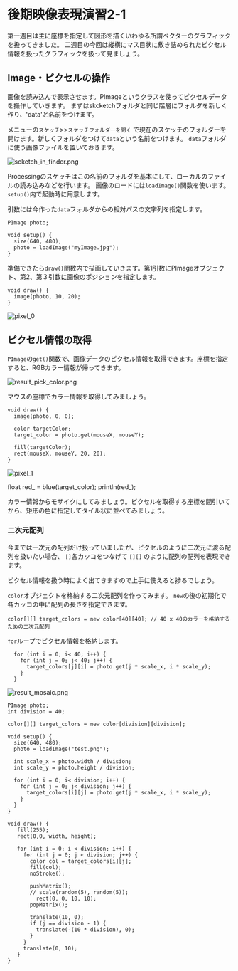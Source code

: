 # 後期映像表現演習2-1

第一週目は主に座標を指定して図形を描くいわゆる所謂ベクターのグラフィックを扱ってきました。
二週目の今回は縦横にマス目状に敷き詰められたピクセル情報を扱ったグラフィックを扱って見ましょう。

## Image・ピクセルの操作

画像を読み込んで表示させます。PImageというクラスを使ってピクセルデータを操作していきます。
まずはskcketchフォルダと同じ階層にフォルダを新しく作り、'data'と名前をつけます。

メニューの```スケッチ```>>```スケッチフォルダーを開く```
で現在のスケッチのフォルダーを開けます。新しくフォルダをつけて```data```という名前をつけます。
```data```フォルダに使う画像ファイルを置いておきます。

![scketch_in_finder.png](図版/scketch_in_finder.png)

Processingのスケッチはこの名前のフォルダを基本にして、ローカルのファイルの読み込みなどを行います。
画像のロードには```loadImage()```関数を使います。```setup()```内で起動時に用意します。

引数には今作った```data```フォルダからの相対パスの文字列を指定します。

```
PImage photo;

void setup() {
  size(640, 480);
  photo = loadImage("myImage.jpg");
}
```

準備できたら```draw()```関数内で描画していきます。第1引数にPImageオブジェクト、第2、第３引数に画像のポジションを指定します。


```
void draw() {
  image(photo, 10, 20);
}
```

![pixel_0](図版/pixel_0.png)


## ピクセル情報の取得

```PImage```の```get()```関数で、画像データのピクセル情報を取得できます。座標を指定すると、RGBカラー情報が帰ってきます。

![result_pick_color.png](図版/result_pick_color.png)

マウスの座標でカラー情報を取得してみましょう。

```
void draw() {
  image(photo, 0, 0);
  
  color targetColor;
  target_color = photo.get(mouseX, mouseY);

  fill(targetColor);
  rect(mouseX, mouseY, 20, 20);
}
```

![pixel_1](図版/pixel_1.png)

float red_ = blue(target_color);
println(red_);
  
  
カラー情報からモザイクにしてみましょう。ピクセルを取得する座標を間引いてから、矩形の色に指定してタイル状に並べてみましょう。

### 二次元配列

今までは一次元の配列だけ扱っていましたが、ピクセルのように二次元に渡る配列を扱いたい場合、
```[]```各カッコをつなげて ```[][]``` のように配列の配列を表現できます。

ピクセル情報を扱う時によく出てきますので上手に使えると捗るでしょう。

```color```オブジェクトを格納する二次元配列を作ってみます。
```new```の後の初期化で各カッコの中に配列の長さを指定できます。

```
color[][] target_colors = new color[40][40]; // 40 x 40のカラーを格納するための二次元配列
```




```for```ループでピクセル情報を格納します。

```
  for (int i = 0; i< 40; i++) {
    for (int j = 0; j< 40; j++) {
      target_colors[j][i] = photo.get(j * scale_x, i * scale_y);
    }
  }
```

![result_mosaic.png](図版/result_mosaic.png)

```
PImage photo;
int division = 40;

color[][] target_colors = new color[division][division];

void setup() {
  size(640, 480);
  photo = loadImage("test.png");
  
  int scale_x = photo.width / division;
  int scale_y = photo.height / division;
  
  for (int i = 0; i< division; i++) {
    for (int j = 0; j< division; j++) {
      target_colors[i][j] = photo.get(j * scale_x, i * scale_y);
    }
  }
}

void draw() {
   fill(255);
   rect(0,0, width, height);
  
   for (int i = 0; i < division; i++) {
     for (int j = 0; j < division; j++) {
       color col = target_colors[i][j];
       fill(col);
       noStroke();
      
       pushMatrix();
       // scale(random(5), random(5));
         rect(0, 0, 10, 10);
       popMatrix();
      
       translate(10, 0);
       if (j == division - 1) {
         translate(-(10 * division), 0);
       }
     }
     translate(0, 10);
   }
}

```
